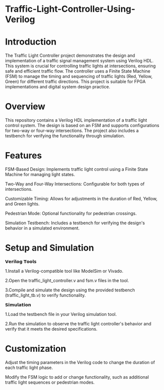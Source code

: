 # Traffic-Light-Controller-Using-Verilog

# Introduction
The Traffic Light Controller project demonstrates the design and implementation of a traffic signal management system using Verilog HDL. This system is crucial for controlling traffic lights at intersections, ensuring safe and efficient traffic flow. The controller uses a Finite State Machine (FSM) to manage the timing and sequencing of traffic lights (Red, Yellow, Green) for different traffic directions. This project is suitable for FPGA implementations and digital system design practice.

# Overview
This repository contains a Verilog HDL implementation of a traffic light control system. The design is based on an FSM and supports configurations for two-way or four-way intersections. The project also includes a testbench for verifying the functionality through simulation.

# Features
FSM-Based Design: Implements traffic light control using a Finite State Machine for managing light states.

Two-Way and Four-Way Intersections: Configurable for both types of intersections.

Customizable Timing: Allows for adjustments in the duration of Red, Yellow, and Green lights.

Pedestrian Mode: Optional functionality for pedestrian crossings.

Simulation Testbench: Includes a testbench for verifying the design's behavior in a simulated environment.

# Setup and Simulation
𝗩𝗲𝗿𝗶𝗹𝗼𝗴 𝗧𝗼𝗼𝗹𝘀

1.Install a Verilog-compatible tool like ModelSim or Vivado.

2.Open the traffic_light_controller.v and fsm.v files in the tool.

3.Compile and simulate the design using the provided testbench (traffic_light_tb.v) to verify functionality.

𝗦𝗶𝗺𝘂𝗹𝗮𝘁𝗶𝗼𝗻

1.Load the testbench file in your Verilog simulation tool.

2.Run the simulation to observe the traffic light controller's behavior and verify that it meets the desired specifications.

# Customization

Adjust the timing parameters in the Verilog code to change the duration of each traffic light phase.

Modify the FSM logic to add or change functionality, such as additional traffic light sequences or pedestrian modes.
